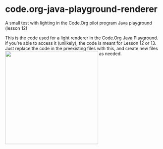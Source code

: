 # code.org-java-playground-renderer
A small test with lighting in the Code.Org pilot program Java playground (lesson 12)

This is the code used for a light renderer in the Code.Org Java Playground.
if you're able to access it (unlikely), the code is meant for Lesson 12 or 13. Just replace the code in the preexisting files with this, and create new files as needed.
<img align="left" width="300" height="300" src="https://cdn.discordapp.com/attachments/664667250292293654/930627451019747388/unknown.png">

